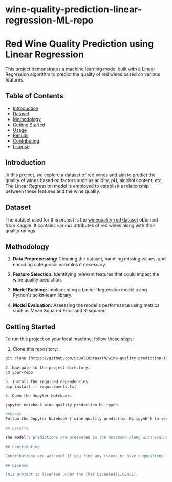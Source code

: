 # wine-quality-prediction-linear-regression-ML-repo
# Red Wine Quality Prediction using Linear Regression

This project demonstrates a machine learning model built with a Linear Regression algorithm to predict the quality of red wines based on various features.

## Table of Contents

- [Introduction](#introduction)
- [Dataset](#dataset)
- [Methodology](#methodology)
- [Getting Started](#getting-started)
- [Usage](#usage)
- [Results](#results)
- [Contributing](#contributing)
- [License](#license)

## Introduction

In this project, we explore a dataset of red wines and aim to predict the quality of wines based on factors such as acidity, pH, alcohol content, etc. The Linear Regression model is employed to establish a relationship between these features and the wine quality.
## Dataset

The dataset used for this project is the [winequality-red dataset](https://www.kaggle.com/uciml/red-wine-quality-cortez-et-al-2009) obtained from Kaggle. It contains various attributes of red wines along with their quality ratings.

## Methodology

1. **Data Preprocessing:** Cleaning the dataset, handling missing values, and encoding categorical variables if necessary.

2. **Feature Selection:** Identifying relevant features that could impact the wine quality prediction.

3. **Model Building:** Implementing a Linear Regression model using Python's scikit-learn library.

4. **Model Evaluation:** Assessing the model's performance using metrics such as Mean Squared Error and R-squared.

## Getting Started

To run this project on your local machine, follow these steps:

1. Clone this repository:
```bash
git clone (https://github.com/Squalidprasath/wine-quality-prediction-linear-regression-ML-repo.git)

2. Navigate to the project directory:
cd your-repo

3. Install the required dependencies:
pip install -r requirements.txt

4. Open the Jupyter Notebook:

jupyter notebook wine quality prediction ML.ipynb

##Usage
Follow the Jupyter Notebook (`wine quality prediction ML.ipynb`) to see the step-by-step process of data preprocessing, model building, and evaluation.

## Results

The model's predictions are presented in the notebook along with evaluation metrics. The performance of the model can be assessed using metrics like Mean Squared Error and R-squared.

## Contributing

Contributions are welcome! If you find any issues or have suggestions for improvements, please feel free to open an issue or a pull request.

## License

This project is licensed under the [MIT License](LICENSE).
 
